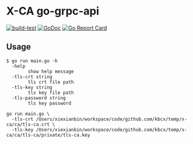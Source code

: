# X-CA go-grpc-api

[![build-test](https://github.com/x-ca/go-grpc-api/actions/workflows/workflow.yaml/badge.svg)](https://github.com/x-ca/go-grpc-api/actions/workflows/workflow.yaml)
[![GoDoc](https://godoc.org/github.com/x-ca/go-grpc-api?status.svg)](https://pkg.go.dev/github.com/x-ca/go-grpc-api)
[![Go Report Card](https://goreportcard.com/badge/github.com/x-ca/go-grpc-api)](https://goreportcard.com/report/github.com/x-ca/go-grpc-api)

## Usage

```
$ go run main.go -h
  -help
    	show help message
  -tls-crt string
    	tls crt file path
  -tls-key string
    	tls key file path
  -tls-password string
    	tls key password
```

```
go run main.go \
  -tls-crt /Users/xiexianbin/workspace/code/github.com/kbcx/temp/x-ca/ca/tls-ca.crt \
  -tls-key /Users/xiexianbin/workspace/code/github.com/kbcx/temp/x-ca/ca/tls-ca/private/tls-ca.key
```

